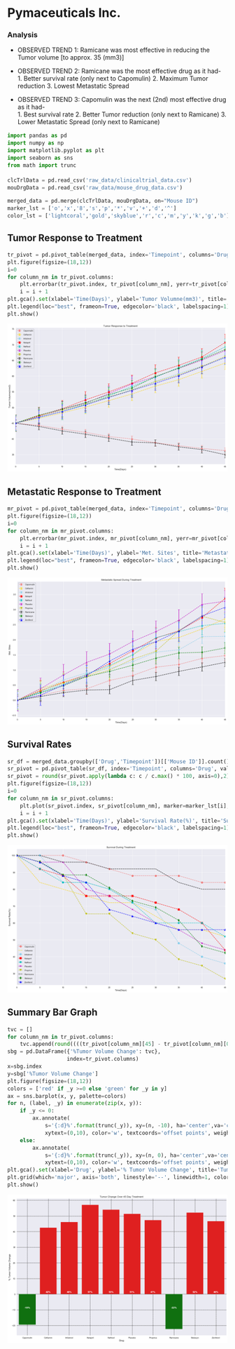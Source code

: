 
# Pymaceuticals Inc.

### Analysis

-  OBSERVED TREND 1: Ramicane was most effective in reducing the Tumor volume [to approx. 35 (mm3)]

-  OBSERVED TREND 2: Ramicane was the most effective drug as it had-  
                        1. Better survival rate (only next to Capomulin)
                        2. Maximum Tumor reduction 
                        3. Lowest Metastatic Spread

-  OBSERVED TREND 3: Capomulin was the next (2nd) most effective drug as it had-  
                        1. Best survival rate
                        2. Better Tumor reduction (only next to Ramicane)
                        3. Lower Metastatic Spread (only next to Ramicane)


```python
import pandas as pd
import numpy as np
import matplotlib.pyplot as plt
import seaborn as sns
from math import trunc

clcTrlData = pd.read_csv('raw_data/clinicaltrial_data.csv')
mouDrgData = pd.read_csv('raw_data/mouse_drug_data.csv')
```


```python
merged_data = pd.merge(clcTrlData, mouDrgData, on="Mouse ID")
marker_lst = ['o','x','8','s','p','*','v','+','d','^']
color_lst = ['lightcoral','gold','skyblue','r','c','m','y','k','g','b']
```

## Tumor Response to Treatment


```python
tr_pivot = pd.pivot_table(merged_data, index='Timepoint', columns='Drug', values='Tumor Volume (mm3)', aggfunc=np.mean)
plt.figure(figsize=(18,12))
i=0
for column_nm in tr_pivot.columns:
    plt.errorbar(tr_pivot.index, tr_pivot[column_nm], yerr=tr_pivot[column_nm].sem(), marker=marker_lst[i],linestyle='--',label=column_nm, capsize=5, elinewidth=2, markeredgewidth=1, color=color_lst[i])
    i = i + 1
plt.gca().set(xlabel='Time(Days)', ylabel='Tumor Volumne(mm3)', title='Tumor Response to Treatment', xlim=(0,max(tr_pivot.index)))
plt.legend(loc="best", frameon=True, edgecolor='black', labelspacing=1)
plt.show()
```


![png](output_8_0.png)


## Metastatic Response to Treatment


```python
mr_pivot = pd.pivot_table(merged_data, index='Timepoint', columns='Drug', values='Metastatic Sites', aggfunc=np.mean)
plt.figure(figsize=(18,12))
i=0
for column_nm in mr_pivot.columns:
    plt.errorbar(mr_pivot.index, mr_pivot[column_nm], yerr=mr_pivot[column_nm].sem(), marker=marker_lst[i],linestyle='--',label=column_nm, capsize=5, elinewidth=2, markeredgewidth=1, color=color_lst[i])
    i = i + 1
plt.gca().set(xlabel='Time(Days)', ylabel='Met. Sites', title='Metastatic Spread During Treatment', xlim=(0,max(mr_pivot.index)))
plt.legend(loc="best", frameon=True, edgecolor='black', labelspacing=1)
plt.show()
```


![png](output_10_0.png)


## Survival Rates


```python
sr_df = merged_data.groupby(['Drug','Timepoint'])[['Mouse ID']].count()
sr_pivot = pd.pivot_table(sr_df, index='Timepoint', columns='Drug', values='Mouse ID', aggfunc=np.mean)
sr_pivot = round(sr_pivot.apply(lambda c: c / c.max() * 100, axis=0),2)
plt.figure(figsize=(18,12))
i=0
for column_nm in sr_pivot.columns:
    plt.plot(sr_pivot.index, sr_pivot[column_nm], marker=marker_lst[i], markersize=10, linestyle='--',label=column_nm,color=color_lst[i])
    i = i + 1
plt.gca().set(xlabel='Time(Days)', ylabel='Survival Rate(%)', title='Survival During Treatment', xlim=(0,max(sr_pivot.index)))
plt.legend(loc="best", frameon=True, edgecolor='black', labelspacing=1)
plt.show()
```


![png](output_12_0.png)


## Summary Bar Graph


```python
tvc = []
for column_nm in tr_pivot.columns:
    tvc.append(round((((tr_pivot[column_nm][45] - tr_pivot[column_nm][0]) / tr_pivot[column_nm][0]) * 100), 2)  ) 
sbg = pd.DataFrame({'%Tumor Volume Change': tvc},
                   index=tr_pivot.columns)
x=sbg.index
y=sbg['%Tumor Volume Change']
plt.figure(figsize=(18,12))
colors = ['red' if _y >=0 else 'green' for _y in y]
ax = sns.barplot(x, y, palette=colors)
for n, (label, _y) in enumerate(zip(x, y)):
    if _y <= 0:
        ax.annotate(
            s='{:d}%'.format(trunc(_y)), xy=(n, -10), ha='center',va='center',
            xytext=(0,10), color='w', textcoords='offset points', weight='bold')
    else:
        ax.annotate(
            s='{:d}%'.format(trunc(_y)), xy=(n, 0), ha='center',va='center',
            xytext=(0,10), color='w', textcoords='offset points', weight='bold')  
plt.gca().set(xlabel='Drug', ylabel='% Tumor Volume Change', title='Tumor Change Over 45 Day Treatment')
plt.grid(which='major', axis='both', linestyle='--', linewidth=1, color='k')
plt.show()
```


![png](output_14_0.png)


